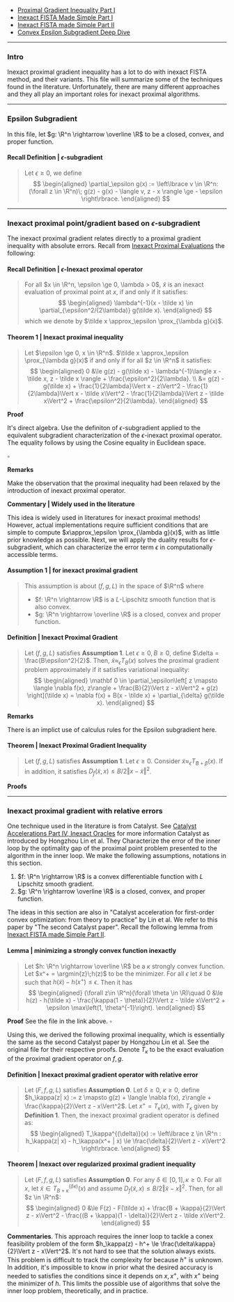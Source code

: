 - [Proximal Gradient Inequality Part I](Proximal%20Gradient%20Inequality%20Part%20I.md)
- [Inexact FISTA Made Simple Part I](../../MATH%20602%20Nesterov%20Acceleration/Inexact%20FISTA%20Made%20Simple%20Part%20I.md)
- [Inexact FISTA made Simple Part II](../../MATH%20602%20Nesterov%20Acceleration/Inexact%20FISTA%20made%20Simple%20Part%20II.md)
- [Convex Epsilon Subgradient Deep Dive](../Non-Smooth%20Calculus/Convex%20Epsilon%20Subgradient%20Deep%20Dive.md) 

---
### **Intro**

Inexact proximal gradient inequality has a lot to do with inexact FISTA method, and their variants. 
This file will summarize some of the techniques found in the literature. 
Unfortunately, there are many different approaches and they all play an important roles for inexact proximal algorithms. 


---
### **Epsilon Subgradient**

In this file, let $g: \R^n \rightarrow \overline \R$ to be a closed, convex, and proper function. 

#### **Recall Definition | $\epsilon$-subgradient**
> Let $\epsilon \ge 0$, we define 
> $$
> \begin{aligned}
>     \partial_\epsilon g(x) := 
>     \left\lbrace
>         v \in \R^n: 
>         (\forall z \in \R^n)\; 
>         g(z) - g(x) - \langle v, z - x \rangle 
>         \ge - \epsilon
>     \right\rbrace. 
> \end{aligned}
> $$

---
### **Inexact proximal point/gradient based on $\epsilon$-subgradient**

The inexact proximal gradient relates directly to a proximal gradient inequality with absolute errors. 
Recall from [Inexact Proximal Evaluations](../Proximal%20Operator/Inexact%20Proximal%20Evaluations.md) the following: 

#### **Recall Definition | $\epsilon$-Inexact proximal operator**
> For all $x \in \R^n, \epsilon \ge 0, \lambda > 0$, $\tilde x$ is an inexact evaluation of proximal point at $x$, if and only if it satisfies: 
> $$
> \begin{aligned}
>     \lambda^{-1}(x - \tilde x) \in \partial_{\epsilon^2/(2\lambda)} g(\tilde x). 
> \end{aligned}
> $$
> which we denote by $\tilde x \approx_\epsilon \prox_{\lambda g}(x)$. 

#### **Theorem 1 | Inexact proximal inequality**
> Let $\epsilon \ge 0, x \in \R^n$. 
> $\tilde x \approx_\epsilon \prox_{\lambda g}(x)$ if and only if for all $z \in \R^n$ it satisfies: 
> $$
> \begin{aligned}
>     0 &\le 
>     g(z) - g(\tilde x) 
>     - \lambda^{-1}\langle x - \tilde x, z - \tilde x \rangle 
>     + \frac{\epsilon^2}{2\lambda}. 
>     \\
>     &= g(z) - g(\tilde x)  
>     + \frac{1}{2\lambda}\Vert x - z\Vert^2
>     - \frac{1}{2\lambda}\Vert x - \tilde x\Vert^2
>     - \frac{1}{2\lambda}\Vert z - \tilde x\Vert^2
>     + \frac{\epsilon^2}{2\lambda}. 
> \end{aligned}
> $$

**Proof**

It's direct algebra. 
Use the definiton of $\epsilon$-subgradient applied to the equivalent subgradient characterization of the $\epsilon$-inexact proximal operator. 
The equality follows by using the Cosine equality in Euclidean space. 

$\square$

**Remarks**

Make the observation that the proximal inequality had been relaxed by the introduction of inexact proximal operator. 

**Commentary | Widely used in the literature**

This idea is widely used in literatures for inexact proximal methods! 
However, actual implementations require sufficient conditions that are simple to compute $x\approx_\epsilon \prox_{\lambda g}(x)$, with as little prior knowledge as possible. 
Next, we will apply the duality results for $\epsilon$-subgradient, which can characterize the error term $\epsilon$ in computationally accessible terms. 

#### **Assumption 1 | for inexact proximal gradient**
> This assumption is about $(f, g, L)$ in the space of $\R^n$ where 
> - $f: \R^n \rightarrow \R$ is a $L$-Lipschitz smooth function that is also convex. 
> - $g: \R^n \rightarrow \overline \R$ is a closed, convex and proper function. 

#### **Definition | Inexact Proximal Gradient**
> Let $(f, g, L)$ satisfies **Assumption 1**. 
> Let $\epsilon \ge 0, B \ge 0$, define $\delta = \frac{B\epsilon^2}{2}$. 
> Then, $\tilde x \approx_\epsilon T_B(x)$ solves the proximal gradient problem approximately if it satisfies variational inequality: 
> $$
> \begin{aligned}
>     \mathbf 0 \in \partial_\epsilon\left[
>         z \mapsto \langle \nabla f(x), z\rangle
>         + \frac{B}{2}\Vert z - x\Vert^2 + g(z)
>     \right](\tilde x)
>     = \nabla f(x) + B(x - \tilde x) + \partial_{\delta} g(\tilde x). 
> \end{aligned}
> $$

**Remarks**

There is an implict use of calculus rules for the Epsilon subgradient here. 

#### **Theorem | Inexact Proximal Gradient Inequality**
> Let $(f, g, L)$ satisfies **Assumption 1**. 
> Let $\epsilon \ge 0$. 
> Consider $\tilde x \approx_\epsilon T_{B + \beta}(x)$. 
> If in addition, it satisfies $D_f(\tilde x, x) \le B/2\Vert x - \tilde x\Vert^2$. 

**Proofs**




---
### **Inexact proximal gradient with relative errors**

One technique used in the literature is from Catalyst. 
See [Catalyst Accelerations Part IV, Inexact Oracles](../../MATH%20602%20Nesterov%20Acceleration/Catalyst%20Accelerations%20Part%20IV,%20Inexact%20Oracles.md) for more information 
Catalyst as introduced by Hongzhou Lin et al. 
They Characterize the error of the inner loop by the optimality gap of the proximal point problem presented to the algorithm in the inner loop. 
We make the following assumptions, notations in this section. 

1. $f: \R^n \rightarrow \R$ is a convex differentiable function with $L$ Lipschitz smooth gradient. 
2. $g: \R^n \rightarrow \overline \R$ is a closed, convex, and proper function. 

The ideas in this section are also in "Catalyst acceleration for first-order convex optimization: from theory to practice" by Lin et al. 
We refer to this paper by "The second Catalyst paper". 
Recall the following lemma from [Inexact FISTA made Simple Part II](../../MATH%20602%20Nesterov%20Acceleration/Inexact%20FISTA%20made%20Simple%20Part%20II.md). 

#### **Lemma | minimizing a strongly convex function inexactly**
> Let $h: \R^n \rightarrow \overline \R$ be a $\kappa$ strongly convex function. 
> Let $x^+ = \argmin{z}\;h(z)$ to be the minimizer. 
> For all $\epsilon$ let $\tilde x$ be such that $h(\tilde x) - h(x^+) \le \epsilon$.
> Then it has 
> $$
> \begin{aligned}
>     (\forall z\in \R^n)(\forall \theta \in \R)\quad
>     0 &\le 
>     h(z) - h(\tilde x) - \frac{\kappa(1 - \theta)}{2}\Vert z - \tilde x\Vert^2
>     + \epsilon \max\left(1, \theta^{-1}\right). 
> \end{aligned}
> $$

**Proof** See the file in the link above. $\square$

Using this, we derived the following proximal inequality, which is essentially the same as the second Catalyst paper by Hongzhou Lin et al. 
See the original file for their respective proofs. 
Denote $T_{\kappa}$ to be the exact evaluation of the proximal gradient operator on $f, g$. 

#### **Definition | Inexact proximal gradient operator with relative error**
> Let $(F, f, g, L)$ satisfies **Assumption 0**. 
> Let $\delta \ge 0$, $\kappa \ge 0$, define $h_\kappa(z| x) := z \mapsto g(z) + \langle \nabla f(x), z\rangle + \frac{\kappa}{2}\Vert z - x\Vert^2$. 
> Let $x^+ = T_\kappa(x)$, with $T_\kappa$ given by **Definition 1**. 
> Then, the inexact proximal gradient operator is defined as: 
> $$
> \begin{aligned}
>     T_\kappa^{(\delta)}(x) := 
>     \left\lbrace
>         z \in \R^n : 
>         h_\kappa(z| x) - h_\kappa(x^+ | x) \le \frac{\delta}{2}\Vert z - x\Vert^2
>     \right\rbrace. 
> \end{aligned}
> $$

#### **Theorem | Inexact over regularized proximal gradient inequality**
> Let $(F, f, g, L)$ satisfies **Assumption 0**. 
> For any $\delta \in [0, 1], \kappa \ge 0$. 
> For all $x$, let $\tilde x \in T_{B + \kappa}^{(\delta\kappa)}(x)$ and assume $D_f(\tilde x, x) \le B/2\Vert \tilde x - x\Vert^2$. 
> Then, for all $z \in \R^n$: 
> $$
> \begin{aligned}
>     0 &\le 
>     F(z) - F(\tilde x)
>     + \frac{B + \kappa}{2}\Vert z - x\Vert^2
>     - \frac{(B + \kappa)(1 - \delta)}{2}\Vert z - \tilde x\Vert^2. 
> \end{aligned}
> $$

**Commentaries**. 
This approach requires the inner loop to tackle a conex feasibility problem of the form $h_\kappa(z) - h^+ \le \frac{\delta\kappa}{2}\Vert z - x\Vert^2$. 
It's not hard to see that the solution always exists. 
This problem is difficult to track the complexity for because $h^+$ is unknown. 
In addition, it's impossible to know in prior what the desired accuracy is needed to satisfies the conditions since it depends on $x, x^+$, with $x^+$ being the minimizer of $h$. 
This limits the possible use of algorithms that solve the inner loop problem, theoretically, and in practice. 
